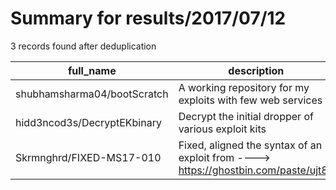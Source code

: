 
# Summary for results/2017/07/12
    
3 records found after deduplication

| full_name | description | html_url | matched_list | matched_count | pushed_at | size | stargazers_count | language | forks_count | vul_ids |
|-----------------------------|--------------------------------------------------------------------------------------|------------------------------------------------|----------------|-----------------|---------------------------|--------|--------------------|------------|---------------|--------------|
| shubhamsharma04/bootScratch | A working repository for my exploits with few web services | https://github.com/shubhamsharma04/bootScratch | ['exploit'] | 1 | 2017-07-12 23:20:39+00:00 | 7 | 0 | Java | 0 | [] |
| hidd3ncod3s/DecryptEKbinary | Decrypt the initial dropper of various exploit kits | https://github.com/hidd3ncod3s/DecryptEKbinary | ['exploit'] | 1 | 2017-07-12 10:56:35+00:00 | 18 | 9 | C++ | 3 | [] |
| Skrmnghrd/FIXED-MS17-010 | Fixed, aligned the syntax of an exploit from ----> https://ghostbin.com/paste/ujt8n | https://github.com/Skrmnghrd/FIXED-MS17-010 | ['exploit'] | 1 | 2017-07-12 16:43:15+00:00 | 15 | 0 | Python | 0 | ['MS17-010'] |
